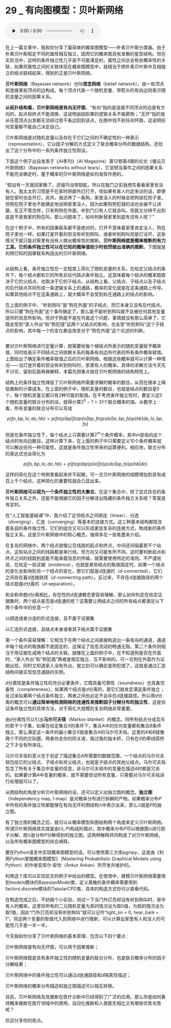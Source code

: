 # 29 _ 有向图模型：贝叶斯网络

<audio id="audio" title="29 | 有向图模型：贝叶斯网络" controls="" preload="none"><source id="mp3" src="https://static001.geekbang.org/resource/audio/65/a9/65fcf66d92649a49ef5f35e08322e3a9.mp3"></audio>

在上一篇文章中，我和你分享了最简单的概率图模型——朴素贝叶斯分类器。由于朴素贝叶斯假定不同的属性相互独立，因而它的概率图具有发散的星型结构。但在实际当中，这样的条件独立性几乎是不可能满足的，属性之间总会有些概率性的关联，如果将属性之间的关联体现在概率图模型中，就相当于把朴素贝叶斯中互相独立的结点联结起来，得到的正是贝叶斯网络。

**贝叶斯网络**（Bayesian network）也叫**信念网络**（belief network），由一些顶点和连接某些顶点的边构成，每个顶点代表一个随机变量，带箭头的有向边则表示随机变量之间的因果关系。

**从拓扑结构看，贝叶斯网络是有向无环图**，“有向”指的是连接不同顶点的边是有方向的，起点和终点不能调换，这说明由因到果的逻辑关系不能颠倒；“无环”指的是从任意顶点出发都无法经过若干条边回到该点，在图中找不到任何环路，这说明任何变量都不能自己决定自己。

贝叶斯网络是对随机变量以及存在于它们之间的不确定性的一种表示（representation），它以因子分解的方式定义了联合概率分布的数据结构，还给出了这个分布中的一系列条件独立性假设。

下面这个例子出自发表于《AI季刊》（AI Magazine）第12卷第4期的论文《傻瓜贝叶斯网络》（Bayesian networks without tears），它说明当事件之间的因果关系不能完全确定时，基于概率的贝叶斯网络是如何发挥作用的。

“假设有一天我回家晚了，还碰巧没带钥匙，所以在敲门之前我想先看看家里有没有人。我太太的习惯是不在家时把廊外灯打开，但如果有客人约定来访的话，即使她在家时也会开灯。另外，我还养了一条狗，家里没人的时候会把狗锁在院子里。但狗在院子里也不能确定地说明家里没人，因为如果狗狗犯错的话也会被不让进屋。反正不管怎样，只有狗狗在外面，听到门口有人它就会叫，但我又分辨不出到底是不是我家的狗在叫。那么问题来了，如何判断我家里到底有没有人呢？”

在这个例子中，所有的因果联系都不是绝对的，灯开不意味着家里肯定没人，狗在院子里也一样。如果灯是开着的但没有听到狗叫，或者听到狗叫但是灯没开，这些情况下就只能对家里有没有人做出概率性的推断。**贝叶斯网络就是概率推断的有力工具，它的条件独立性可以在已知的概率值较少时依然做出准确的推断**。下图就是利用已知的因果联系构造出的贝叶斯网络。

<img src="https://static001.geekbang.org/resource/image/61/96/61b3056f2d0535a332ac3e33a2c3fe96.png" alt="" />

从结构上看，条件独立性在一定程度上简化了随机变量的关系，在给定父结点的条件下，每个结点都和它的所有非后代结点条件独立。这意味着每个结点的概率既取决于它的父结点，也取决于它的子结点。从结构上看，父结点、子结点以及子结点的后代结点共同形成一条逻辑关系上的通路，概率的变化就是在这条通路上传导。如果其他结点不在这条通路上，就大概率不会受到处在通路上的结点的影响。

在上面的例子中，“听到狗叫”是“狗在外面”的子结点，而它本身又没有后代结点。所以只要“狗在外面”这个事件确定了，那么能不能听到狗叫就不会被任何其他变量提供的信息所影响。但对于狗是不是在外面这个问题，事情就没有那么简单了，它既会受到“家人外出”和“狗犯错”这两个父结点的影响，也会受“听到狗叫”这个子结点的影响，其中每一个的变化都会改变对于“狗在外面”这个论述的判断。

<img src="https://static001.geekbang.org/resource/image/10/8c/102b461742461283f716dc04dcba4b8c.png" alt="" />

要对贝叶斯网络进行定量计算，就需要给每个根结点所表示的随机变量赋予概率值，同时给表示不同结点之间依赖关系的每条有向边所代表的所有条件概率赋值。上图给出了确定条件概率取值之后的贝叶斯网络。根据这些概率就可以计算一种情况——当灯是开着的但没有听到狗叫时，家里有人的概率。具体的求解方法今天先不讨论，留到后面再做解释，本篇先把重点放在贝叶斯网络的结构特性上。

结构上的条件独立性降低了贝叶斯网络所需要求解的概率的数目，从而在根本上降低推断的计算成本。在上面的例子中，随机变量的数目，也就是结点的数目是5个，每个随机变量又都只有2种可能的取值。在不考虑条件独立性时，要定义这5个随机变量的联合分布的话，就得计算$2^5 - 1 = 31$个联合概率的值。从数学上看，所有变量的联合分布可以写成

$$ p(fo, bp, lo, do, hb) = p(fo)p(bp | fo)p(lo | bp, fo)p(do | lo, bp, fo)p(hb | do, lo, bp, fo) $$

但是在条件独立性下，每个结点上只需要计算$2 ^ m$个条件概率，其中$m$是指向这个结点的有向边数目。这样计算下来，在上面的例子中只需要定义10个条件概率就可以解出任何一种可能性，这就是条件独立性带来的运算便利。相应地，联合分布的表达式也会简化为

$$ p(fo, bp, lo, do, hb) = p(fo)p(bp)p(lo | fo)p(do | bp, fo)p(hb | do) $$

这样的简化在这个特例里看起来并不起眼，可一旦贝叶斯网络的规模增加到具有成百上千个结点，这种简化的重要性就会凸显出来。

**贝叶斯网络可以视为一个条件独立性的大集合**。在这个集合中，除了显式存在的条件独立关系之外，还能不能根据它的因子分解读出隐藏的条件独立关系呢？答案是肯定的。

在“人工智能基础课”中，我介绍了近邻结点之间顺连（linear）、分连（diverging）、汇连（converging）等基本的连接方式。这三种基本结构都隐含着各自的条件独立性，它们的组合又可以形成更加复杂的连接方式，构成新的条件独立关系。这是贝叶斯网络中的核心概念，值得多花一些笔墨来介绍。

在复杂的网络中，两个结点就像公交线路的起点和终点，中间还间隔着若干个站点，这些站点之间的线路都是单行线，但方向又可能有所不同。这时要判断起点和终点之间的线路到底能不能承载信息的传输，就需要使用特定的准则。不严谨地说，在给定一些证据（evidence），也就是某些结点的取值固定时，如果一个结点的变化会影响到另一个结点的变化，那它们就是$d$连通的（$d$-connected），它们之间存在着$d$连接路径（$d$-connecting path）。反过来，不存在$d$连接路径的两个结点就是$d$分离的（$d$-separation）。

和全称命题$d$分离相比，存在性的$d$连通概念更容易理解。那么如何判定在给定证据集时，两个结点是否是$d$连通的呢？这需要让两结点之间的所有结点都满足以下两个条件中的任意一个：


以顺连或者分连的形式连接，且不属于证据集


以汇连形式连接，且结点本身或者其子结点属于证据集


第一个条件容易理解：它相当于在两个结点之间直接构造出一条有向的通道，通道中每个结点的取值都不是固定的，这保证了信息流动的畅通无阻。第二个条件则相当于用证据生成两个结点的关联。就像在上面的例子中，在不知道狗是否在外面时，“家人外出”和“狗犯错”两者是相互独立、互不影响的。可一旦狗在外面作为证据出现，同时又知道家人没有外出，就立刻可以确定是狗犯错了。这就是通过汇连结构间接实现信息通路的实例。

$d$分离性是条件独立性的充分必要条件，它既具备可靠性（soundness）也具备完备性（completeness）。如果两个结点是$d$分离的，那它们就肯定满足条件独立；反过来如果两个结点条件独立，两者之间也必定不会存在$d$连接路径。所以用$d$分离的概念可以**通过简单地检测网络的连通性来推断因子分解分布的独立性**，这是验证条件独立性的具体方法，对于简化大规模的复杂网络非常重要。

由$d$分离性可以引出**马尔可夫毯**（Markov blanket）的概念。将所有结点分成互斥的若干个子集，如果在给定集合$X$的条件下，集合$A$中的任何变量都和集合$B$条件独立，那么满足这一条件的最小集合$X$就是集合$A$的马尔可夫毯。这里的$A$和$B$就像两个不同的交际圈，两者你走你的阳关道，我过我的独木桥，只有在$X$的牵线搭桥之下才会有所来往。

马尔可夫毯的意义在于划定了描述集合$A$所需要的数据范围，一个结点的马尔可夫毯包括它的父结点、子结点和共父结点，也就是子结点的其他父结点。马尔可夫毯包含了所有关于集合中变量的信息，非马尔可夫毯中的变量在描述$A$时都是冗余的。如果要计算$A$中变量的概率，就不需要惊动所有变量，只需要对马尔可夫毯进行处理就可以了。

从图结构的角度分析贝叶斯网络的话，还可以定义出独立图的概念。**独立图**（Independency map, I-map）是对概率分布进行拆解的产物。如果概率分布$P$中所有的条件独立性都能够在有向无环的图结构$\mathscr G$中表示出来，那么$\mathscr G$就是$P$的独立图。

有了独立图的概念之后，就可以从概率模型和图结构两个角度来定义贝叶斯网络。所谓贝叶斯网络其实就是由$({\mathscr G}, P)$构成的偶对，其中概率分布$P$可以根据图$\mathscr G$进行因子分解，图$\mathscr G$是分布$P$分解得到的独立图。这两种解释共同构成了对贝叶斯网络，以及所有概率图模型的综合阐释。

要在Python语言中实现概率图模型的话，可以使用第三方库pgmpy，这是由《利用Python掌握概率图模型》（Mastering Probabilistic Graphical Models using Python）的作者安库尔·安坎（Ankur Ankan）所开发并维护的。

利用这个库可以实现前文的例子中给出的模型。在使用中，建模贝叶斯网络需要用到models模块的BayesianModel类，定义离散的条件概率需要用到factors.discrete模块的TabularCPD类，具体的构造方式你可以查看代码。

在构造完成之后，不妨做个小实验，测试一下当门外灯亮却没有听到狗叫时，家中有人的概率。这里将所有的二元随机变量为真的情况设为取0值，为假的情况设为取1值，因此“门外灯亮却没有听到狗叫”就可以记作“light_on = 0, hear_bark = 1”。将这两个变量的取值代入到网络中进行推断，可以计算出家里有人和没人的可能性几乎是一半一半。

今天我和你分享了贝叶斯网络的基本原理，包含以下四个要点：


贝叶斯网络是有向无环图，可以用于因果推断；


贝叶斯网络既是具有条件独立性的随机变量的联合分布，也是联合概率分布的因子分解结果；


贝叶斯网络中的条件独立性可以通过$d$连通路径和$d$隔离性描述；


贝叶斯网络的概率分布描述和独立图描述可以相互转换。


目前，贝叶斯网络及其推断在医疗诊断中已经得到了广泛的应用。那么你是如何看待概率推断在医疗领域中的使用，自动化推断和人类医生相比又有哪些优势劣势呢？

欢迎分享你的观点。

<img src="https://static001.geekbang.org/resource/image/35/97/3564564b098ebb08de7e71869dcd5a97.jpg" alt="" />


